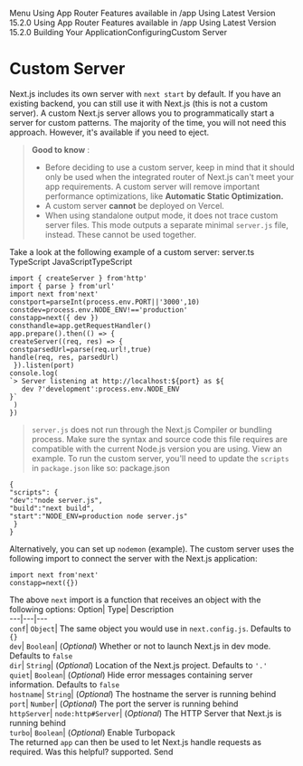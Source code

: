 Menu
Using App Router
Features available in /app
Using Latest Version
15.2.0
Using App Router
Features available in /app
Using Latest Version
15.2.0
Building Your ApplicationConfiguringCustom Server
# Custom Server
Next.js includes its own server with `next start` by default. If you have an existing backend, you can still use it with Next.js (this is not a custom server). A custom Next.js server allows you to programmatically start a server for custom patterns. The majority of the time, you will not need this approach. However, it's available if you need to eject.
> **Good to know** :
>   * Before deciding to use a custom server, keep in mind that it should only be used when the integrated router of Next.js can't meet your app requirements. A custom server will remove important performance optimizations, like **Automatic Static Optimization.**
>   * A custom server **cannot** be deployed on Vercel.
>   * When using standalone output mode, it does not trace custom server files. This mode outputs a separate minimal `server.js` file, instead. These cannot be used together.
> 

Take a look at the following example of a custom server:
server.ts
TypeScript
JavaScriptTypeScript
```
import { createServer } from'http'
import { parse } from'url'
import next from'next'
constport=parseInt(process.env.PORT||'3000',10)
constdev=process.env.NODE_ENV!=='production'
constapp=next({ dev })
consthandle=app.getRequestHandler()
app.prepare().then(() => {
createServer((req, res) => {
constparsedUrl=parse(req.url!,true)
handle(req, res, parsedUrl)
 }).listen(port)
console.log(
`> Server listening at http://localhost:${port} as ${
   dev ?'development':process.env.NODE_ENV
}`
 )
})
```

> `server.js` does not run through the Next.js Compiler or bundling process. Make sure the syntax and source code this file requires are compatible with the current Node.js version you are using. View an example.
To run the custom server, you'll need to update the `scripts` in `package.json` like so:
package.json
```
{
"scripts": {
"dev":"node server.js",
"build":"next build",
"start":"NODE_ENV=production node server.js"
 }
}
```

Alternatively, you can set up `nodemon` (example). The custom server uses the following import to connect the server with the Next.js application:
```
import next from'next'
constapp=next({})
```

The above `next` import is a function that receives an object with the following options:
Option| Type| Description  
---|---|---  
`conf`| `Object`| The same object you would use in `next.config.js`. Defaults to `{}`  
`dev`| `Boolean`| (_Optional_) Whether or not to launch Next.js in dev mode. Defaults to `false`  
`dir`| `String`| (_Optional_) Location of the Next.js project. Defaults to `'.'`  
`quiet`| `Boolean`| (_Optional_) Hide error messages containing server information. Defaults to `false`  
`hostname`| `String`| (_Optional_) The hostname the server is running behind  
`port`| `Number`| (_Optional_) The port the server is running behind  
`httpServer`| `node:http#Server`| (_Optional_) The HTTP Server that Next.js is running behind  
`turbo`| `Boolean`| (_Optional_) Enable Turbopack  
The returned `app` can then be used to let Next.js handle requests as required.
Was this helpful?
supported.
Send
